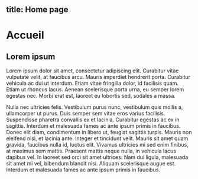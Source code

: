 title: Home page
---

# Accueil

## Lorem ipsum

Lorem ipsum dolor sit amet, consectetur adipiscing elit. Curabitur vitae
vulputate velit, at faucibus arcu. Mauris imperdiet hendrerit porta. Curabitur
vehicula ac dui ut interdum. Etiam vitae fringilla dolor, id facilisis quam.
Etiam ut rhoncus lacus. Aenean scelerisque porta urna, eu semper lorem egestas
nec. Morbi erat est, laoreet eu lobortis sed, sodales a massa.

Nulla nec ultricies felis. Vestibulum purus nunc, vestibulum quis mollis a,
ullamcorper ut purus. Duis semper sem vitae eros varius facilisis. Suspendisse
pharetra convallis ex et lacinia. Curabitur egestas ac ex in sagittis. Interdum
et malesuada fames ac ante ipsum primis in faucibus. Donec elit diam,
condimentum in libero ut, feugiat sagittis turpis. Mauris non eleifend nisi, et
lacinia ante. Integer et tincidunt velit. Mauris sit amet quam gravida,
faucibus nulla id, luctus elit. Vivamus ultricies mi sed enim finibus, at
maximus sem mattis. Praesent mattis neque nulla, in vehicula lacus dapibus vel.
In laoreet sed orci sit amet ultrices. Nam dui ligula, malesuada sit amet mi
vel, bibendum blandit nisi. Aliquam scelerisque augue est. Interdum et
malesuada fames ac ante ipsum primis in faucibus.
